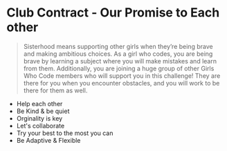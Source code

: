 # Club Contract - Our Promise to Each other

> Sisterhood means supporting other girls when they’re being brave and making ambitious choices. As a girl who codes, you are being brave by learning a subject where you will make mistakes and learn from them. Additionally, you are joining a huge group of other Girls Who Code members who will support you in this challenge! They are there for you when you encounter obstacles, and you will work to be there for them as well.

* Help each other
* Be Kind & be quiet
* Orginality is key
* Let's collaborate
* Try your best to the most you can
* Be Adaptive & Flexible
